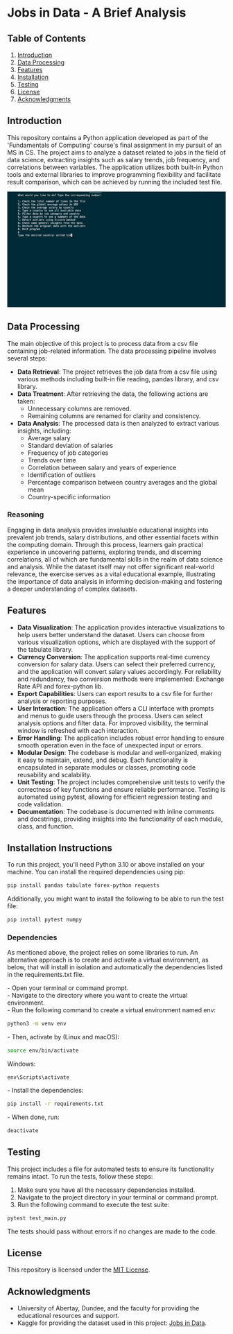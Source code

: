 # Jobs in Data - A Brief Analysis

## Table of Contents
1. [Introduction](#introduction)
2. [Data Processing](#data-processing)
3. [Features](#features)
4. [Installation](#installation-instructions)
5. [Testing](#testing)
6. [License](#license)
7. [Acknowledgments](#acknowledgments)

## Introduction
This repository contains a Python application developed as part of the 'Fundamentals of Computing' course's final assignment in my pursuit of an MS in CS. The project aims to analyze a dataset related to jobs in the field of data science, extracting insights such as salary trends, job frequency, and correlations between variables. The application utilizes both built-in Python tools and external libraries to improve programming flexibility and facilitate result comparison, which can be achieved by running the included test file.

![Program Gif](/app/screenshot/app.gif)

## Data Processing
The main objective of this project is to process data from a csv file containing job-related information. The data processing pipeline involves several steps:

- **Data Retrieval**: The project retrieves the job data from a csv file using various methods including built-in file reading, pandas library, and csv library.
- **Data Treatment**: After retrieving the data, the following actions are taken:
    - Unnecessary columns are removed.
    - Remaining columns are renamed for clarity and consistency.
- **Data Analysis**: The processed data is then analyzed to extract various insights, including:
    - Average salary
    - Standard deviation of salaries
    - Frequency of job categories
    - Trends over time
    - Correlation between salary and years of experience
    - Identification of outliers
    - Percentage comparison between country averages and the global mean
    - Country-specific information

### Reasoning
Engaging in data analysis provides invaluable educational insights into prevalent job trends, salary distributions, and other essential facets within the computing domain. Through this process, learners gain practical experience in uncovering patterns, exploring trends, and discerning correlations, all of which are fundamental skills in the realm of data science and analysis. While the dataset itself may not offer significant real-world relevance, the exercise serves as a vital educational example, illustrating the importance of data analysis in informing decision-making and fostering a deeper understanding of complex datasets.

## Features
- **Data Visualization**: The application provides interactive visualizations to help users better understand the dataset. Users can choose from various visualization options, which are displayed with the support of the tabulate library.
- **Currency Conversion**: The application supports real-time currency conversion for salary data. Users can select their preferred currency, and the application will convert salary values accordingly. For reliability and redundancy, two conversion methods were implemented: Exchange Rate API and forex-python lib.
- **Export Capabilities**: Users can export results to a csv file for further analysis or reporting purposes.
- **User Interaction**: The application offers a CLI interface with prompts and menus to guide users through the process. Users can select analysis options and filter data. For improved visibility, the terminal window is refreshed with each interaction.
- **Error Handling**: The application includes robust error handling to ensure smooth operation even in the face of unexpected input or errors.
- **Modular Design**: The codebase is modular and well-organized, making it easy to maintain, extend, and debug. Each functionality is encapsulated in separate modules or classes, promoting code reusability and scalability.
- **Unit Testing**: The project includes comprehensive unit tests to verify the correctness of key functions and ensure reliable performance. Testing is automated using pytest, allowing for efficient regression testing and code validation.
- **Documentation**: The codebase is documented with inline comments and docstrings, providing insights into the functionality of each module, class, and function.

## Installation Instructions
To run this project, you'll need Python 3.10 or above installed on your machine. You can install the required dependencies using pip:

```bash
pip install pandas tabulate forex-python requests
```

Additionally, you might want to install the following to be able to run the test file:

```bash
pip install pytest numpy
```

### Dependencies
As mentioned above, the project relies on some libraries to run. An alternative approach is to create and activate a virtual environment, as below, that will install in isolation and automatically the dependencies listed in the requirements.txt file.

\- Open your terminal or command prompt.<br>
\- Navigate to the directory where you want to create the virtual environment.<br>
\- Run the following command to create a virtual environment named env:
```bash
python3 -m venv env
```

\- Then, activate by (Linux and macOS):
```bash
source env/bin/activate
```
Windows:
```
env\Scripts\activate
```

\- Install the dependencies:
```bash
pip install -r requirements.txt
```

\- When done, run:
```bash
deactivate
```

## Testing
This project includes a file for automated tests to ensure its functionality remains intact. To run the tests, follow these steps:

1. Make sure you have all the necessary dependencies installed.
2. Navigate to the project directory in your terminal or command prompt.
3. Run the following command to execute the test suite:

```bash
pytest test_main.py
```

The tests should pass without errors if no changes are made to the code.

## License
This repository is licensed under the [MIT License](LICENSE).

## Acknowledgments
- University of Abertay, Dundee, and the faculty for providing the educational resources and support.
- Kaggle for providing the dataset used in this project: [Jobs in Data](https://www.kaggle.com/datasets/hummaamqaasim/jobs-in-data).